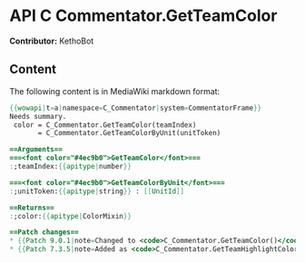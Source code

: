 # API C Commentator.GetTeamColor

**Contributor:** KethoBot

## Content

The following content is in MediaWiki markdown format:

```mediawiki
{{wowapi|t=a|namespace=C_Commentator|system=CommentatorFrame}}
Needs summary.
 color = C_Commentator.GetTeamColor(teamIndex)
       = C_Commentator.GetTeamColorByUnit(unitToken)

==Arguments==
===<font color="#4ec9b0">GetTeamColor</font>===
:;teamIndex:{{apitype|number}}

===<font color="#4ec9b0">GetTeamColorByUnit</font>===
:;unitToken:{{apitype|string}} : [[UnitId]]

==Returns==
:;color:{{apitype|ColorMixin}}

==Patch changes==
* {{Patch 9.0.1|note=Changed to <code>C_Commentator.GetTeamColor()</code> and returns a mixin.}}
* {{Patch 7.3.5|note=Added as <code>C_Commentator.GetTeamHighlightColor()</code>}}
```